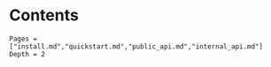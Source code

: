 # Contents

```@contents
Pages = ["install.md","quickstart.md","public_api.md","internal_api.md"]
Depth = 2
```

